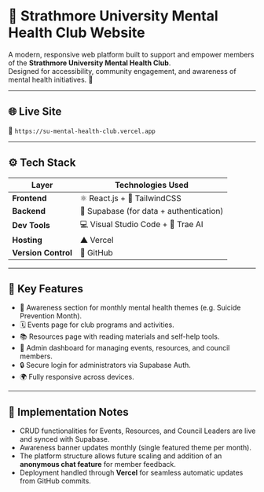 
# 🌿 Strathmore University Mental Health Club Website
  
A modern, responsive web platform built to support and empower members of the **Strathmore University Mental Health Club**.   
Designed for accessibility, community engagement, and awareness of mental health initiatives. 💚   
  
--- 
  
## 🌐 **Live Site** 
🔗 `https://su-mental-health-club.vercel.app`  
  
--- 
  
## ⚙️ **Tech Stack** 
  
| Layer | Technologies Used | 
|-------|--------------------| 
| **Frontend** | ⚛️ React.js + 💨 TailwindCSS | 
| **Backend** | 🧩 Supabase (for data + authentication) | 
| **Dev Tools** | 💻 Visual Studio Code + 🧠 Trae AI | 
| **Hosting** | ▲ Vercel | 
| **Version Control** | 🐙 GitHub | 
  
--- 
  
## 🚀 **Key Features** 
- 🧠 Awareness section for monthly mental health themes (e.g. Suicide Prevention Month). 
- 🗓️ Events page for club programs and activities. 
- 📚 Resources page with reading materials and self-help tools. 
- 👥 Admin dashboard for managing events, resources, and council members. 
- 🔒 Secure login for administrators via Supabase Auth. 
- 🌍 Fully responsive across devices. 
  
--- 
  
## 🧩 **Implementation Notes** 
- CRUD functionalities for Events, Resources, and Council Leaders are live and synced with Supabase. 
- Awareness banner updates monthly (single featured theme per month). 
- The platform structure allows future scaling and addition of an **anonymous chat feature** for member feedback. 
- Deployment handled through **Vercel** for seamless automatic updates from GitHub commits. 
  
